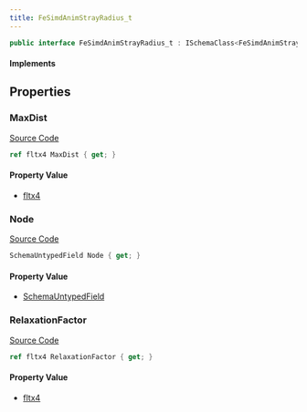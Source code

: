 ```yaml
---
title: FeSimdAnimStrayRadius_t
---
```


```csharp
public interface FeSimdAnimStrayRadius_t : ISchemaClass<FeSimdAnimStrayRadius_t>, ISchemaField, ISchemaClass, INativeHandle
```

#### Implements

## Properties

### MaxDist

[Source Code](https://github.com/swiftly-solution/swiftlys2/blob/beta/managed/src/SwiftlyS2.Generated/Schemas/Interfaces/FeSimdAnimStrayRadius_t.cs#L19)

```csharp
ref fltx4 MaxDist { get; }
```

#### Property Value

- [fltx4](/docs/api/shared/natives/fltx4)

### Node

[Source Code](https://github.com/swiftly-solution/swiftlys2/blob/beta/managed/src/SwiftlyS2.Generated/Schemas/Interfaces/FeSimdAnimStrayRadius_t.cs#L17)

```csharp
SchemaUntypedField Node { get; }
```

#### Property Value

- [SchemaUntypedField](/docs/api/shared/schemas/schemauntypedfield)

### RelaxationFactor

[Source Code](https://github.com/swiftly-solution/swiftlys2/blob/beta/managed/src/SwiftlyS2.Generated/Schemas/Interfaces/FeSimdAnimStrayRadius_t.cs#L21)

```csharp
ref fltx4 RelaxationFactor { get; }
```

#### Property Value

- [fltx4](/docs/api/shared/natives/fltx4)

